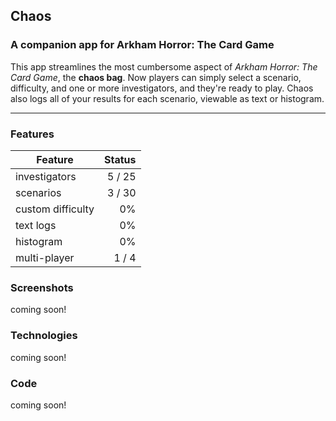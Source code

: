 ## Chaos
### A companion app for Arkham Horror: The Card Game


This app streamlines the most cumbersome aspect of *Arkham Horror: The Card Game*, the **chaos bag**. Now players can simply select a scenario, difficulty, and one or more investigators, and they're ready to play. Chaos also logs all of your results for each scenario, viewable as text or histogram.

----

### Features

| Feature           | Status  |
| ----------------- | ------: |
| investigators     | 5 / 25  |
| scenarios         | 3 / 30  |
| custom difficulty |     0%  |
| text logs         |     0%  |
| histogram         |     0%  |
| multi-player      |  1 / 4  |

### Screenshots

coming soon!

### Technologies

coming soon!

### Code

coming soon!
